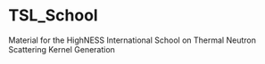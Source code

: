 # TSL_School
Material for the HighNESS International School on Thermal Neutron Scattering Kernel Generation
